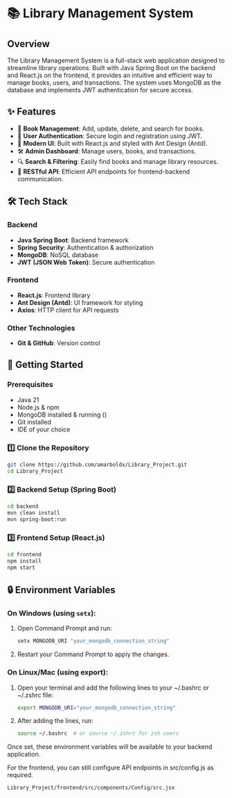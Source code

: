 # 📚 Library Management System

## Overview

The Library Management System is a full-stack web application designed to streamline library operations. Built with Java Spring Boot on the backend and React.js on the frontend, it provides an intuitive and efficient way to manage books, users, and transactions. The system uses MongoDB as the database and implements JWT authentication for secure access.

## ✨ Features

- 📖 **Book Management**: Add, update, delete, and search for books.
- 👥 **User Authentication**: Secure login and registration using JWT.
- 🎨 **Modern UI**: Built with React.js and styled with Ant Design (Antd).
- 🛠 **Admin Dashboard**: Manage users, books, and transactions.
- 🔍 **Search & Filtering**: Easily find books and manage library resources.
- 📡 **RESTful API**: Efficient API endpoints for frontend-backend communication.

## 🛠️ Tech Stack

### Backend
- **Java Spring Boot**: Backend framework
- **Spring Security**: Authentication & authorization
- **MongoDB**: NoSQL database
- **JWT (JSON Web Token)**: Secure authentication

### Frontend
- **React.js**: Frontend library
- **Ant Design (Antd)**: UI framework for styling
- **Axios**: HTTP client for API requests

### Other Technologies
- **Git & GitHub**: Version control

## 🚀 Getting Started

### Prerequisites
- Java 21
- Node.js & npm
- MongoDB installed & running ()
- Git installed
- IDE of your choice

### 1️⃣ Clone the Repository
```bash
git clone https://github.com/amarboldx/Library_Project.git
cd Library_Project
```

### 2️⃣ Backend Setup (Spring Boot)

```bash
cd backend
mvn clean install
mvn spring-boot:run
```

### 3️⃣ Frontend Setup (React.js)
```bash
cd frontend
npm install
npm start
```

## 🔒 Environment Variables

### On Windows (using `setx`):
1. Open Command Prompt and run:
   ```bash
   setx MONGODB_URI "your_mongodb_connection_string"
   ```
2. Restart your Command Prompt to apply the changes.

### On Linux/Mac (using export):
1. Open your terminal and add the following lines to your ~/.bashrc or ~/.zshrc file:
    ```bash
    export MONGODB_URI="your_mongodb_connection_string"
    ```
2. After adding the lines, run:
    ```bash
    source ~/.bashrc  # or source ~/.zshrc for zsh users
    ```

Once set, these environment variables will be available to your backend application.

For the frontend, you can still configure API endpoints in src/config.js as required.

    Library_Project/frontend/src/components/Config/src.jsx

